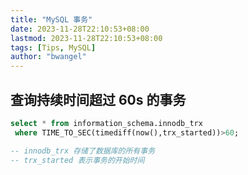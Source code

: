 ```yaml
---
title: "MySQL 事务"
date: 2023-11-28T22:10:53+08:00
lastmod: 2023-11-28T22:10:53+08:00
tags: [Tips, MySQL]
author: "bwangel"
---
```


## 查询持续时间超过 60s 的事务

```sql
select * from information_schema.innodb_trx
 where TIME_TO_SEC(timediff(now(),trx_started))>60;

-- innodb_trx 存储了数据库的所有事务
-- trx_started 表示事务的开始时间
```


